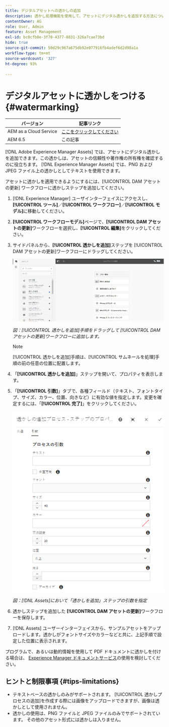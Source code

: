 ```yaml
---
title: デジタルアセットへの透かしの追加
description: 透かし処理機能を使用して、アセットにデジタル透かしを追加する方法について学びます。
contentOwner: AG
role: User, Admin
feature: Asset Management
exl-id: bc0cfb0e-3f70-4377-8831-326a7cae73bd
hide: true
source-git-commit: 50d29c967a675db92e077916fb4adef6d2d98a1a
workflow-type: tm+mt
source-wordcount: '327'
ht-degree: 93%

---
```


# デジタルアセットに透かしをつける {#watermarking}

| バージョン | 記事リンク |
| -------- | ---------------------------- |
| AEM as a Cloud Service | [ここをクリックしてください](https://experienceleague.adobe.com/docs/experience-manager-cloud-service/content/assets/manage/watermark-assets.html?lang=ja) |
| AEM 6.5 | この記事 |

[!DNL Adobe Experience Manager Assets] では、アセットにデジタル透かしを追加できます。この透かしは、アセットの信頼性や著作権の所有権を確認するのに役立ちます。 [!DNL Experience Manager Assets] では、PNG および JPEG ファイル上の透かしとしてテキストを使用できます。

アセットに透かしを適用できるようにするには、[!UICONTROL DAM アセットの更新] ワークフローに透かしステップを追加してください。

1. [!DNL Experience Manager] ユーザインターフェイスにアクセスし、**[!UICONTROL ツール]**／**[!UICONTROL ワークフロー]**／**[!UICONTROL モデル]**&#x200B;に移動してください。 
1. **[!UICONTROL ワークフローモデル]**&#x200B;ページで、**[!UICONTROL DAM アセットの更新]**&#x200B;ワークフローを選択し、**[!UICONTROL 編集]**&#x200B;をクリックしてください。

1. サイドパネルから、**[!UICONTROL 透かしを追加]**&#x200B;ステップを [!UICONTROL DAM アセットの更新]ワークフローにドラッグしてください。

   ![[!UICONTROL 透かしを追加]手順をドラッグして、[!UICONTROL DAM アセットの更新]ワークフローに追加](assets/add_watermark_step_aem_assets.png)

   *図：[!UICONTROL 透かしを追加]手順をドラッグして [!UICONTROL DAM アセットの更新]ワークフローに追加します。*

   >[!NOTE]
   >
   >[!UICONTROL 透かしを追加]手順は、[!UICONTROL サムネールを処理]手順の前の任意の位置に配置します。

1. 「**[!UICONTROL 透かしを追加]**」ステップを開いて、プロパティを表示します。
1. 「**[!UICONTROL 引数]**」タブで、各種フィールド（テキスト、フォントタイプ、サイズ、カラー、位置、向きなど）に有効な値を指定します。変更を確定するには、「**[!UICONTROL 完了]**」をクリックしてください。

   ![以下に「透かしを追加」ステップの引数を指定[!DNL Assets]](assets/arguments_add_watermark_aem_assets.png)

   *図：[!DNL Assets]において「透かしを追加」ステップの引数を指定*

1. 透かしステップを追加した **[!UICONTROL DAM アセットの更新]**&#x200B;ワークフローを保存します。
1. [!DNL Assets] ユーザーインターフェイスから、サンプルアセットをアップロードします。透かしがフォントサイズやカラーなどと共に、上記手順で設定した位置に表示されます。

プログラムで、あるいは動的情報を使用して PDF ドキュメントに透かしを付ける場合は、 [Experience Manager ドキュメントサービス](/help/forms/using/overview-aem-document-services.md)の使用を検討してください。

## ヒントと制限事項 {#tips-limitations}

* テキストベースの透かしのみがサポートされます。 [!UICONTROL 透かしプロセスの追加]を作成する際には画像をアップロードできますが、画像は透かしとして使用されません。
* 透かしの使用は、PNG ファイルと JPEG ファイルのみでサポートされています。 その他のアセット形式には透かしは入りません。
